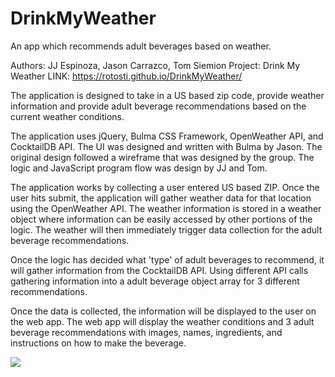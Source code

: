 # DrinkMyWeather
An app which recommends adult beverages based on weather.

Authors: JJ Espinoza, Jason Carrazco, Tom Siemion
Project: Drink My Weather
LINK: https://rotosti.github.io/DrinkMyWeather/

The application is designed to take in a US based zip code, provide weather information and provide adult beverage recommendations based on the current weather conditions.

The application uses jQuery, Bulma CSS Framework, OpenWeather API, and CocktailDB API.  The UI was designed and written with Bulma by Jason.  The original design followed a wireframe that was designed by the group.  The logic and JavaScript program flow was design by JJ and Tom.  

The application works by collecting a user entered US based ZIP.  Once the user hits submit, the application will gather weather data for that location using the OpenWeather API.  The weather information is stored in a weather object where information can be easily accessed by other portions of the logic. The weather will then immediately trigger data collection for the adult beverage recommendations.  

Once the logic has decided what 'type' of adult beverages to recommend, it will gather information from the CocktailDB API.  Using different API calls gathering information into a adult beverage object array for 3 different recommendations.  

Once the data is collected, the information will be displayed to the user on the web app.  The web app will display the weather conditions and 3 adult beverage recommendations with images, names, ingredients, and instructions on how to make the beverage.

![](Assets/DWM-Screen.png)
